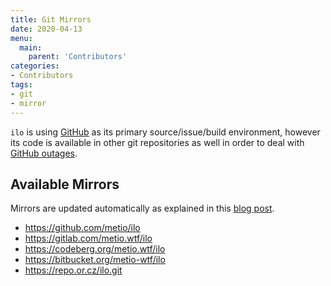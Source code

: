 ```yaml
---
title: Git Mirrors
date: 2020-04-13
menu:
  main:
    parent: 'Contributors'
categories:
- Contributors
tags:
- git
- mirror
---
```


`ilo` is using [GitHub](https://github.com/metio/ilo) as its primary source/issue/build environment, however its code is available in other git repositories as well in order to deal with [GitHub outages](https://www.githubstatus.com/).

## Available Mirrors

Mirrors are updated automatically as explained in this [blog post](https://seb.people.metio.wtf/topic/gitlab-the-git-distributor/).

- https://github.com/metio/ilo
- https://gitlab.com/metio.wtf/ilo
- https://codeberg.org/metio.wtf/ilo
- https://bitbucket.org/metio-wtf/ilo
- https://repo.or.cz/ilo.git
